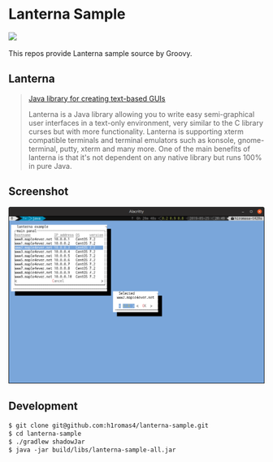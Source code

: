 # Lanterna Sample

![](https://github.com/h1romas4/lanterna-sample/workflows/Java%20CI/badge.svg)

This repos provide Lanterna sample source by Groovy.

## Lanterna

> [Java library for creating text-based GUIs](https://github.com/mabe02/lanterna)
>
> Lanterna is a Java library allowing you to write easy semi-graphical user interfaces in a text-only environment, very similar to the C library curses but with more functionality. Lanterna is supporting xterm compatible terminals and terminal emulators such as konsole, gnome-terminal, putty, xterm and many more. One of the main benefits of lanterna is that it's not dependent on any native library but runs 100% in pure Java.

## Screenshot

![screenshot](https://github.com/h1romas4/lanterna-sample/blob/master/docs/lanterna-sample.png)

## Development

```
$ git clone git@github.com:h1romas4/lanterna-sample.git
$ cd lanterna-sample
$ ./gradlew shadowJar
$ java -jar build/libs/lanterna-sample-all.jar
```
